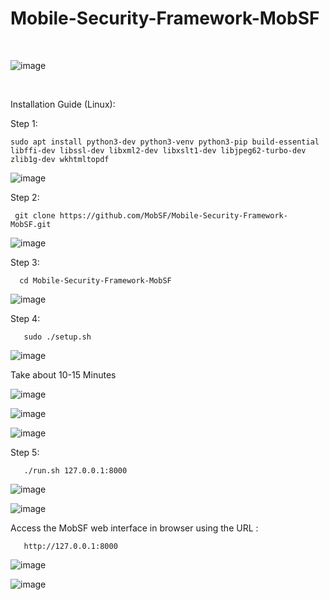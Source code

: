# Mobile-Security-Framework-MobSF
<br>

![image](https://user-images.githubusercontent.com/120317751/211775592-8dee2bb6-ad98-4b96-9b79-9e2a22395a98.png)

<br>

Installation Guide (Linux): 

Step 1:

    sudo apt install python3-dev python3-venv python3-pip build-essential libffi-dev libssl-dev libxml2-dev libxslt1-dev libjpeg62-turbo-dev zlib1g-dev wkhtmltopdf
    
![image](https://user-images.githubusercontent.com/120317751/212467451-97bc0561-7a1e-4062-9acc-0f281097c6ca.png)
    
    
Step 2: 

     git clone https://github.com/MobSF/Mobile-Security-Framework-MobSF.git
     
![image](https://user-images.githubusercontent.com/120317751/212467540-85ed4853-fcfe-4222-8726-e885c79eacdd.png)
     
     
Step 3:
 
      cd Mobile-Security-Framework-MobSF
      
![image](https://user-images.githubusercontent.com/120317751/212467833-c3f44258-a988-4891-aac4-5dd4cfbc8dcb.png)
   
      
 Step 4:
 
       sudo ./setup.sh
       
![image](https://user-images.githubusercontent.com/120317751/212468019-1abad709-9f83-4619-ae06-942802460d76.png)

Take about 10-15 Minutes

![image](https://user-images.githubusercontent.com/120317751/212468053-2330fdf9-39da-4b9b-afb0-745855e1c4d1.png)


![image](https://user-images.githubusercontent.com/120317751/212468125-497b8f48-2f3b-499c-8fc4-b2d6f4d6d228.png)


![image](https://user-images.githubusercontent.com/120317751/212468140-6fd67ffb-7dc9-4464-9340-7dce575fc2e6.png)

       
       
 Step 5:
 
       ./run.sh 127.0.0.1:8000
       
 ![image](https://user-images.githubusercontent.com/120317751/212468198-e4d94f1b-99bf-43a0-b9db-358d1239a404.png)
 
 ![image](https://user-images.githubusercontent.com/120317751/212468234-1d6b264a-3580-4a0c-b814-2abfab0ef956.png)

      

Access the MobSF web interface in browser using the URL :

       http://127.0.0.1:8000
       
![image](https://user-images.githubusercontent.com/120317751/212468277-9fcca886-ea18-40c4-8578-79d481cc3875.png)


![image](https://user-images.githubusercontent.com/120317751/212468318-8e10cac7-00ab-4092-afec-6a3de2e3d783.png)


